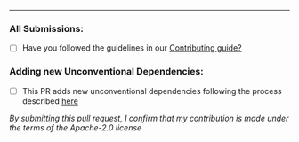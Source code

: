 
----

### All Submissions:

* [ ] Have you followed the guidelines in our [Contributing guide?](../CONTRIBUTING.md)

### Adding new Unconventional Dependencies:

* [ ] This PR adds new unconventional dependencies following the process described [here](../CONTRIBUTING.md/#adding-new-unconventional-dependencies)

*By submitting this pull request, I confirm that my contribution is made under the terms of the Apache-2.0 license*
